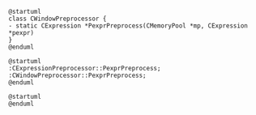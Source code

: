 ```plantuml
@startuml
class CWindowPreprocessor {
- static CExpression *PexprPreprocess(CMemoryPool *mp, CExpression *pexpr)
}
@enduml
```

```plantuml
@startuml
:CExpressionPreprocessor::PexprPreprocess;
:CWindowPreprocessor::PexprPreprocess;
@enduml
```

```plantuml
@startuml
@enduml
```
